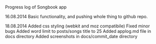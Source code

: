 Progress log of Songbook app

16.08.2014
  Basic functionality, and pushing whole thing to github repo.

18.08.2014
   Added css styling (webkit and moz compatibile)
   Fixed minor bugs
   Added word limit to posts/songs title to 25
   Added applog.md file in docs directory
   Added screenshots in docs/commit_date directory

